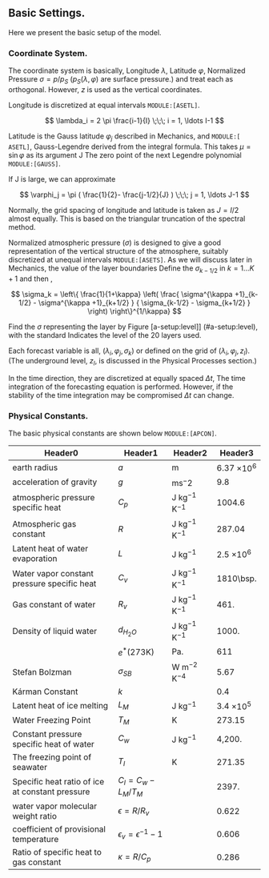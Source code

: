 ## Basic Settings.

Here we present the basic setup of the model.

### Coordinate System.

The coordinate system is basically,
Longitude $\lambda$, Latitude $\varphi$, Normalized Pressure $\sigma = p/p_S$
($p_S(\lambda,\varphi)$ are surface pressure.)
and treat each as orthogonal.
However, $z$ is used as the vertical coordinates.

Longitude is discretized at equal intervals `MODULE:[ASETL]`.

$$
  \lambda_i = 2 \pi \frac{i-1}{I}  \;\;\; i = 1, \ldots I-1
$$


Latitude is the Gauss latitude $\varphi_j$ described in Mechanics, and `MODULE:[ ASETL]`,
Gauss-Legendre derived from the integral formula.
This takes $\mu = \sin \varphi$ as its argument
J The zero point of the next Legendre polynomial `MODULE:[GAUSS]`.

If J is large, we can approximate

$$
  \varphi_j =  \pi ( \frac{1}{2}- \frac{j-1/2}{J} ) \;\;\; j = 1, \ldots J-1
$$


Normally, the grid spacing of longitude and latitude is taken as $J = I/2$ almost equally.
This is based on the triangular truncation of the spectral method.

Normalized atmospheric pressure ($\sigma$) is designed to give a good representation of the vertical structure of the atmosphere,
suitably discretized at unequal intervals `MODULE:[ASETS]`.
As we will discuss later in Mechanics, the value of the layer boundaries
Define the $\sigma_{k-1/2}$ in $k = 1 \ldots K+1$ and then ,

$$
 \sigma_k = \left\{ \frac{1}{1+\kappa}
                     \left( \frac{  \sigma^{\kappa +1}_{k-1/2}
                                  - \sigma^{\kappa +1}_{k+1/2}      }
                                  { \sigma_{k-1/2} - \sigma_{k+1/2} }
                     \right)
              \right\}^{1/\kappa}
$$


Find the $\sigma$ representing the layer by
Figure [a-setup:level\]] (#a-setup:level), with the standard Indicates the level of the 20 layers used.

Each forecast variable is all, $(\lambda_i, \varphi_j, \sigma_k)$
or defined on the grid of $(\lambda_i, \varphi_j, z_l)$.
(The underground level, $z_l$, is discussed in the Physical Processes section.)

In the time direction, they are discretized at equally spaced $\Delta t$,
The time integration of the forecasting equation is performed.
However, if the stability of the time integration may be compromised
$\Delta t$ can change.

### Physical Constants.

The basic physical constants are shown below `MODULE:[APCON]`.

| Header0 | Header1 | Header2 | Header3 |
| ------- | ------- | ------- | ------- |
| earth radius | $a$ | m | 6.37 $\times 10^6$ |
| acceleration of gravity | $g$ | ms$^-2$ | 9.8 |
| atmospheric pressure specific heat | $C_p$ | J kg$^{-1}$ K$^{-1}$ | 1004.6 |
| Atmospheric gas constant | $R$ | J kg$^{-1}$ K$^{-1}$ | 287.04 |
| Latent heat of water evaporation | $L$ | J kg$^{-1}$ | 2.5 $\times 10^6$ |
| Water vapor constant pressure specific heat | $C_v$ | J kg$^{-1}$ K$^{-1}$ | 1810\bsp. |
| Gas constant of water | $R_v$ | J kg$^{-1}$ K$^{-1}$ | 461\. |
| Density of liquid water | $d_{H_2O}$ | J kg$^{-1}$ K$^{-1}$ | 1000. |
|  | $e^*$(273K) | Pa. | 611 |
| Stefan Bolzman | $\sigma_{SB}$ | W m$^{-2}$ K$^{-4}$ | 5.67 |
| Kárman Constant | $k$ |  | 0.4 |
| Latent heat of ice melting | $L_M$ | J kg$^{-1}$ | 3.4 $\times 10^5$ |
| Water Freezing Point | $T_M$ | K | 273.15 |
| Constant pressure specific heat of water | $C_w$ | J kg$^{-1}$ | 4,200\. |
| The freezing point of seawater | $T_I$ | K | 271.35 |
| Specific heat ratio of ice at constant pressure | $C_I  = C_w - L_M/T_M$ |  | 2397\. |
| water vapor molecular weight ratio | $\epsilon  = R/R_v$ |  | 0.622 |
| coefficient of provisional temperature | $\epsilon_v = \epsilon^{-1} - 1$ |  | 0.606 |
| Ratio of specific heat to gas constant | $\kappa = R/C_p$ |  | 0.286 |



